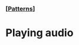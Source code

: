 ### [[Patterns](./translated-human-interface-guidelines-markdown/patterns.md)]  
  
# **Playing audio**  

